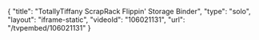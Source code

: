 {
    "title": "TotallyTiffany ScrapRack Flippin' Storage Binder",
    "type": "solo",
    "layout": "iframe-static",
    "videoId": "106021131",
    "url": "\/tvpembed\/106021131"
}